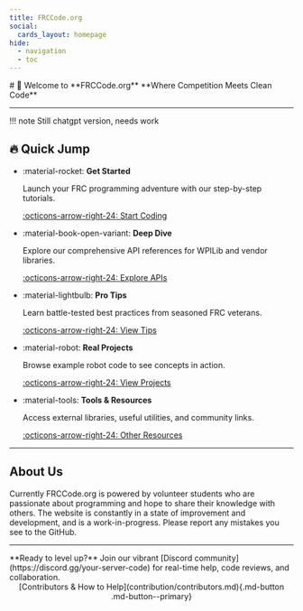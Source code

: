 ```yaml
---
title: FRCCode.org
social:
  cards_layout: homepage
hide:
  - navigation
  - toc
---
```


<div class="hero" markdown>
  # 🚀 Welcome to **FRCCode.org**
  **Where Competition Meets Clean Code**
</div>

---

!!! note
    Still chatgpt version, needs work
  

## 🔥 Quick Jump

<div class="grid cards" markdown>

- :material-rocket: **Get Started**
  
  Launch your FRC programming adventure with our step-by-step tutorials.
  
  [:octicons-arrow-right-24: Start Coding](tutorials/index.md)

- :material-book-open-variant: **Deep Dive**
  
  Explore our comprehensive API references for WPILib and vendor libraries.
  
  [:octicons-arrow-right-24: Explore APIs](reference/index.md)

- :material-lightbulb: **Pro Tips**
  
  Learn battle-tested best practices from seasoned FRC veterans.
  
  [:octicons-arrow-right-24: View Tips](best-practices/index.md)

- :material-robot: **Real Projects**
  
  Browse example robot code to see concepts in action.
  
  [:octicons-arrow-right-24: View Projects](projects/index.md)

- :material-tools: **Tools & Resources**
  
  Access external libraries, useful utilities, and community links.
  
  [:octicons-arrow-right-24: Other Resources](resources/index.md)

</div>

---

## About Us 
Currently FRCCode.org is powered by volunteer students who are passionate about programming and hope to share their knowledge with others. The website is constantly in a state of improvement and development, and is a work-in-progress. Please report any mistakes you see to the GitHub.

---

<div class="cta" markdown>
**Ready to level up?**  
Join our vibrant [Discord community](https://discord.gg/your-server-code) for real-time help, code reviews, and collaboration.
</div>

<center markdown>
[Contributors & How to Help](contribution/contributors.md){.md-button .md-button--primary}
</center>
